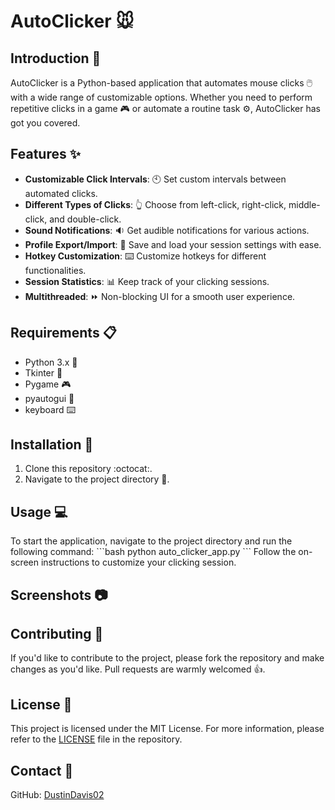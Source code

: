# AutoClicker :mouse:

## Introduction :book:
AutoClicker is a Python-based application that automates mouse clicks :computer_mouse: with a wide range of customizable options. Whether you need to perform repetitive clicks in a game :video_game: or automate a routine task :gear:, AutoClicker has got you covered.

## Features :sparkles:
- **Customizable Click Intervals**: :clock10: Set custom intervals between automated clicks.
- **Different Types of Clicks**: :point_up_2: Choose from left-click, right-click, middle-click, and double-click.
- **Sound Notifications**: :sound: Get audible notifications for various actions.
- **Profile Export/Import**: :floppy_disk: Save and load your session settings with ease.
- **Hotkey Customization**: :keyboard: Customize hotkeys for different functionalities.
- **Session Statistics**: :bar_chart: Keep track of your clicking sessions.
- **Multithreaded**: :fast_forward: Non-blocking UI for a smooth user experience.

## Requirements :clipboard:
- Python 3.x :snake:
- Tkinter :art:
- Pygame :video_game:
- pyautogui :robot:
- keyboard :keyboard:

## Installation :wrench:
1. Clone this repository :octocat:.
2. Navigate to the project directory :file_folder:.

## Usage :computer:
To start the application, navigate to the project directory and run the following command:
\```bash
python auto_clicker_app.py
\```
Follow the on-screen instructions to customize your clicking session.

## Screenshots :camera:

## Contributing :handshake:
If you'd like to contribute to the project, please fork the repository and make changes as you'd like. Pull requests are warmly welcomed :+1:.

## License :page_facing_up:
This project is licensed under the MIT License. For more information, please refer to the [LICENSE](LICENSE) file in the repository.

## Contact :e-mail:
GitHub: [DustinDavis02](https://github.com/DustinDavis02)

